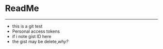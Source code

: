 # ReadMe

---

* this is a git test
* Personal access tokens
* if i note gist ID here
* the gist may be delete,*why?*
